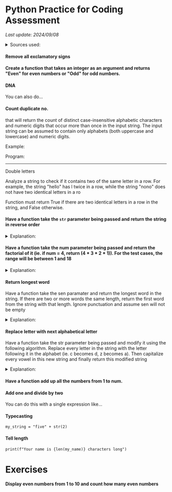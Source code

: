 # Python Practice for Coding Assessment

*Last update: 2024/09/08*

<details><summary>Sources used:</summary>
[zemadi (coderbyte)](https://gist.github.com/zemadi/11071837)
</details>

#### Remove all exclamatory signs

<object data=".txt/remove_exclam.txt" width="285" height="72"></object>

#### Create a function that takes an integer as an argument and returns "Even" for even numbers or "Odd" for odd numbers.

<object data=".txt/check_if_odd_or_even.txt" width="190" height="140"></object>

#### DNA 

<object data=.txt/dna1.txt></object>

You can also do...

<object data=.txt/dna2.txt></object>

#### Count duplicate no.

that will return the count of distinct case-insensitive alphabetic characters and numeric digits that occur more than once in the input string. The input string can be assumed to contain only alphabets (both uppercase and lowercase) and numeric digits.

Example:

<object data=.txt/count_duplicate_example.txt></object>

Program:

<object data=".txt/count_duplicate1.txt" width="500" height="320"></object>

<hr>

Double letters

Analyze a string to check if it contains two of the same letter in a row. For example, the string "hello" has l twice in a row, while the string "nono" does not have two identical letters in a ro

Function must return True if there are two identical letters in a row in the string, and False otherwise.

<object data=".txt/count_duplicate2.txt" width="248px" height="100px"></object>

#### Have a function take the `str` parameter being passed and return the string in reverse order

<object data=.txt/reverse_string.txt></object>

<details><summary>Explanation:</summary>

`str[::-1]`:  is the slicing operation

Slicing is a way to extract parts of sequences like strings, lists and tuples.

A general form of slicing is:

`sequence[start:stop:step]`

- `start`: index where the slice starts. If omitted, it defaults to the beginning of the sequence
- `stop`: index where the slice ends. If omitted, it defaults to the end of the sequence
- `step`: step (or stride) of the slicing. If omitted, it defaults to `1`

Back to `str[::-1]`

`start` is unspecified so it defaults to the string's beginning, nor is `stop`
so it defaults to the end of the string. `step` beeing `-1` means slicing is in reverse order    

Complete example

Calling the function such that `FirstReverse("Hello")`, `str[::-1]` reverses the string, producing `"olleH"`
</details>

#### Have a function take the num parameter being passed and return the factorial of it (ie. if num = 4, return (4 * 3 * 2 * 1)). For the test cases, the range will be between 1 and 18

<object data=.txt/factorial.txt></object>


<details><summary>Explanation:</summary>

What is a factorial?

The factorial of a number is the product of all positive integers from 1 up to that number. It's representation is (!).

The factorial of 4 (written as `4!`) is calculated as:

`4! = 4 x 3 x 2 x 1 = 24`

Initial setup

    sum = 1
    count = 1

- `sum`: variable is initialized to `1`, it'll store the reesult of the factorial calculation
- `count`: variable is initialized to `1`, it'll be used to keep track of the current number being multiplied in the loop

While loop

`while count <= num:`

This loop runs as long as `count` is less than or equal to `num`

Inside the loop

    sum = sum * count
    count += 1

- `sum = sum * count`: in each iteration of the loop, `sum` is multiplied by `count` and then updated with the new value, thus building up the factorial product

For example if `num = 4`, the operation goes through these steps:

- Initially, `sum = 1`
- When `count = 1`: `sum = 1 * 1 = 1`
- When `count = 2`: `sum = 1 * 2 = 2`
- When `count = 3`: `sum = 2 * 3 = 6`
- When `count = 4`: `sum = 6 * 4 = 24`

`count += 1`: after each multiplication, `count` is increased by `1`. This ensures that the loop eventually stops when `count` exceeds `num`

Example Usage

If you call the function such that `FirstFactorial(4)`

The loop will calculate

`4 * 3 * 2 * 1 = 24`

If you want the function to return the factorial instead of printing it, replace `print(sum)` with `return sum`
</details>

#### Return longest word

Have a function take the sen paramater and return the longest word in the string. If there are two or more words the same length, return the first word from the string with that length. Ignore punctuation and assume sen will not be empty

<object data=".txt/return_longest_word.txt" width="295" height="195"></object>

<details><summary>Explanation:</summary>

`Sen` is a string (sentence)

Splitting the sentence into words

`test = sen.split(" ")`: splits the sentence (`sen`) into a list of words using a space (`" "`) as the delimiter

For example: if `sen` is `"I love programming"`, then `test` will be `['I', 'love', 'programming']`

This variable now holds the list of words that were split from the sentence.

Initializing the longest word

`greatest = test[0]`

- `test[0]`: this refers to the first word in the list `test`
- `greatest`: variable iniatilized to the first word in the list. It'll be used to keep track of the longest word found so far

Looping through the words

    for word in test:
        if len(word) > len(greatest):
            greatest = word

`for word in test`: this loop iterates over each word in the `test` list

- `if len(word) > len(greatest)`: this checks if the current word (`word`) is longer than the word stored in `greatest`
    - `len(word`: this function returns the length of the current word
    - `len(greatest)`: this function returns the length of the longest word found so far
    - `greatest = word`: if the current word is longer than the word in `greatest`, the variable `greatest` is updated to the current word
</details>

#### Replace letter with next alphabetical letter

Have a function take the str parameter being passed and modify it using the following algorithm. Replace every letter in the string with the letter following it in the alphabet (ie. c becomes d, z becomes a). Then capitalize every vowel in this new string and finally return this modified string

<object data=".txt/replace_letter_with_next_letter.txt" width="500" height="420"></object>

<details><summary>Explanation:</summary>
to-do
</details>

#### Have a function add up all the numbers from 1 to num. 

<object data=".txt/add_up_all_from_one_to_num.txt" width="400" height="110"></object>

#### Add one and divide by two

<object data=".txt/add_1_divide_by_2_v1.txt" width="240" height="110"></object>

You can do this with a single expression like...

<object data=".txt/add_1_divide_by_2_v2.txt" width="255" height="72"></object>

#### Typecasting

	my_string = "five" + str(2)

#### Tell length

	print(f"Your name is {len(my_name)} characters long")

# Exercises

#### Display even numbers from 1 to 10 and count how many even numbers

<object data=".txt/even_number_1_to_10.txt" width="255" height="120"></object>

